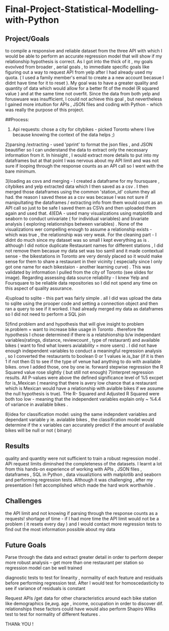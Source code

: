 # Final-Project-Statistical-Modelling-with-Python

## Project/Goals
to compile a responsive and reliable dataset from the three API with which I would be able to perform an accurate regression model that will show if my relationship hypothesis is correct. As I got into the thick of it , my goals evovlved from broader , aerial goals , to immediate specific goals like figuring out a way to request API from yelp after I had already used my quota. ( I used a family member's email to create a a new account becasue I didnt have time for it to reset  ).  My goal was to have a greater quality and quantity of data which would allow for a better fit of the model (R squared value ) and at the same time not overfit. Since the data from both yelp and foruswuare was insufficient, I could not achieve this goal , but nevertheless I gained more intuition for APIs , JSON files and coding with Python - which was really the purpose of this project.

##Process:
1) Api requests: chose a city for citybikes - picked Toronto where I live because knowing the context of the data helps ;)

2)parsing /extracting - used 'pprint' to format the json files , and JSON beautifier so I can understand the data to extract only the necessary information from it. In hinsight , I would extract more details to put into my dataframes but at that point I was nervous about my API limit and was not sure if looping through the response counts as an API call so I went with the bare minimum.

3)loading as csvs and merging - I created a dataframe for my foursquare , citybikes and yelp extracted data which I then saved as a csv . I then merged those dataframes using the common 'station_id' column they all had. the reason I saved these as a csv was becasue I was not sure if manipultating the dataframes / extracting info from them would count as an API call so just to be safe I saved them as CSVs and then uploaded them again and used that. 
4)EDA - used many visualizations using matplotlib and seaborn to conduct univariate ( for individual variables) and bivariate analysis ( exploring relationships between variables) . None of the visualizations wer compelling enough to assume a relationship exists - which was  true , the relationship was very weak. For the cleaning part - I didnt do much since my dataset was so small I kept everything as is . although I did notice duplicate Restaurant names for different stations , I did not remove them becasue my data set was too samll and it made contextual sense - the bikestations in Toronto are very densly placed so it would make sense for them to share a restaurant in their vicinity ( especially since I only got one name for each bikestaion - another learning curve) . This was validated by information I pulled from the city of Toronto (see slides for image). Regarding assessing data source reliability - I knew Yelp and Foursquare to be reliable data repositories so I did not spend any time on this aspect of quality assurance.

4)upload to sqlite - this part was fairly simple . all I did was upload the data to sqlite using the prooper code and setting a connection object and then ran a query to see if it worked. I had already merged my data as dataframes so I did not need to perform a SQL join

5)find problem and and hypothesis that will give insight to problem ie.problem = want to increase bike usage in Toronto . therefore the hypothesis I chose  determined if  there is a relatshionship b/w independant variables(ratings, distance, reviewcount , type of restaurant) and available  bikes ( want to find what lowers avialability = more users) . I did not have enough independent variables to conduct a meaningful regression analysis , so I converted the restaurants to boolean 0 or 1 values ie.is_bar (if it is then 1 if not then 0) to see if the type of venue had anything to do with available bikes. onve I added those, one by one ie. forward stepwise regression  the R Squared value rose slightly ( but still not enough)
7)interpret regression results. All P-values were above the defined significance level of %5 excpet for is_Mexican ( meaning that there is avery low chance that a restaurant which is Mexican would have a relationship with avialble bikes if we assume the null hypothesis is true). THe R- Squared and Adjusted R Squared were both too low - meaning that the independent variables explain only ~ %4.4 of variance in available bikes . 

8)idea for classification model: using the same indepndent variables and dependant variable y  ie. avialable bikes , the classification model would determine if the x variables can accurately predict if the amount of available bikes will be null or not ( binary) 


## Results

quality and quantity were not sufficient to train a robust regression model . APi request limits diminshed the completeness of the datasets. I learnt a lot from this hands-on experience of working with APIs , JSON files , dataframes , SQL in Python , data visualiztions with matplotlib and seaborn and performing regression tests. Although it was challenging , after my presentation I felt accomplished which made the hard work worthwhile .

## Challenges 

the API limit and not knowing if parsing through the response counts as a requests!
shortage of time - if I had more time the API limit would not be a problem ( it resets every day ) and I would contact more regression tests to find out the most information possible about my data


## Future Goals
Parse through the data and extract greater detail in order to perform deeper more robust analysis – get more than one restaurant per station so regression model can be well trained

diagnostic tests to test for linearity , normality of each feature and residuals before performing regression test. After  I would test for homoscedasticity to see if variance of residuals is constant

Request APIs /get data for other characteristics around each bike station like demographics (ie,avg. age , income, occupation in order to discover dif. relationships these factors could have
 would also perform Shapiro WIlks test to test for normality of different features .

THANk YOU ! 
